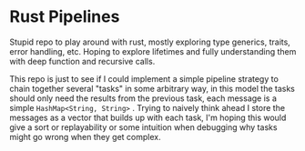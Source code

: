 

# Rust Pipelines

Stupid repo to play around with rust, mostly exploring type generics, traits, error handling, etc. 
Hoping to explore lifetimes and fully understanding them with deep function and recursive calls.

This repo is just to see if I could implement a simple pipeline strategy to chain together several "tasks" in some arbitrary way,
in this model the tasks should only need the results from the previous task, each message is a simple `HashMap<String, String>`
. Trying to naively think ahead I store the messages as a vector that builds up with each task, I'm hoping this would give a sort
or replayability or some intuition when debugging why tasks might go wrong when they get complex.
